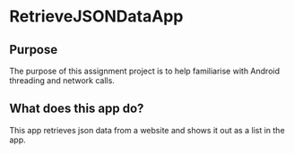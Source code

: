 # RetrieveJSONDataApp

## Purpose
The purpose of this assignment project is to help familiarise with Android threading and network calls.

## What does this app do?
This app retrieves json data from a website and shows it out as a list in the app. 

